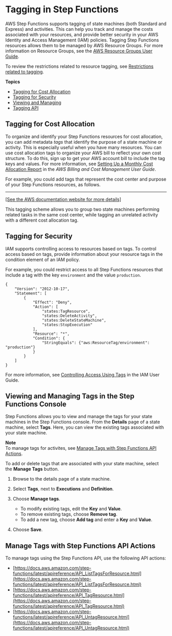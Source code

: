 # Tagging in Step Functions<a name="concepts-tagging"></a>

AWS Step Functions supports tagging of state machines \(both Standard and Express\) and activities\. This can help you track and manage the costs associated with your resources, and provide better security in your AWS Identity and Access Management \(IAM\) policies\. Tagging Step Functions resources allows them to be managed by AWS Resource Groups\. For more information on Resource Groups, see the [AWS Resource Groups User Guide](https://docs.aws.amazon.com/ARG/latest/userguide/)\. 

To review the restrictions related to resource tagging, see [Restrictions related to tagging](limits-overview.md#sfn-limits-tagging)\.

**Topics**
+ [Tagging for Cost Allocation](#tagging-cost)
+ [Tagging for Security](#tagging-security)
+ [Viewing and Managing](#tagging-console)
+ [Tagging API](#tagging-api)

## Tagging for Cost Allocation<a name="tagging-cost"></a>

To organize and identify your Step Functions resources for cost allocation, you can add metadata *tags* that identify the purpose of a state machine or activity\. This is especially useful when you have many resources\. You can use cost allocation tags to organize your AWS bill to reflect your own cost structure\. To do this, sign up to get your AWS account bill to include the tag keys and values\. For more information, see [Setting Up a Monthly Cost Allocation Report](https://docs.aws.amazon.com/awsaccountbilling/latest/aboutv2/configurecostallocreport.html#allocation-report) in the *AWS Billing and Cost Management User Guide*\.

For example, you could add tags that represent the cost center and purpose of your Step Functions resources, as follows\.


****  
[\[See the AWS documentation website for more details\]](http://docs.aws.amazon.com/step-functions/latest/dg/concepts-tagging.html)

This tagging scheme allows you to group two state machines performing related tasks in the same cost center, while tagging an unrelated activity with a different cost allocation tag\.

## Tagging for Security<a name="tagging-security"></a>

IAM supports controlling access to resources based on tags\. To control access based on tags, provide information about your resource tags in the condition element of an IAM policy\.

For example, you could restrict access to all Step Functions resources that include a tag with the key `environment` and the value `production`\.

```
{
    "Version": "2012-10-17",
    "Statement": [
        {
            "Effect": "Deny",
            "Action": [
                "states:TagResource",
                "states:DeleteActivity",
                "states:DeleteStateMachine",
                "states:StopExecution"
            ],
            "Resource": "*",
            "Condition": {
                "StringEquals": {"aws:ResourceTag/environment": "production"}
            }
        }
    ]
}
```

For more information, see [Controlling Access Using Tags](https://docs.aws.amazon.com/IAM/latest/UserGuide/access_tags.html) in the IAM User Guide\.

## Viewing and Managing Tags in the Step Functions Console<a name="tagging-console"></a>

Step Functions allows you to view and manage the tags for your state machines in the Step Functions console\. From the **Details** page of a state machine, select **Tags**\. Here, you can view the existing tags associated with your state machine\.

**Note**  
To manage tags for activites, see [Manage Tags with Step Functions API Actions](#tagging-api)\.

 To add or delete tags that are associated with your state machine, select the **Manage Tags** button\.

1. Browse to the details page of a state machine\.

1. Select **Tags**, next to **Executions** and **Definition**\.

1. Choose **Manage tags**\.
   + To modify existing tags, edit the **Key** and **Value**\.
   + To remove existing tags, choose **Remove tag**\.
   + To add a new tag, choose **Add tag** and enter a **Key** and **Value**\.

1. Choose **Save**\.

## Manage Tags with Step Functions API Actions<a name="tagging-api"></a>

To manage tags using the Step Functions API, use the following API actions:
+ [https://docs.aws.amazon.com/step-functions/latest/apireference/API_ListTagsForResource.html](https://docs.aws.amazon.com/step-functions/latest/apireference/API_ListTagsForResource.html)
+ [https://docs.aws.amazon.com/step-functions/latest/apireference/API_TagResource.html](https://docs.aws.amazon.com/step-functions/latest/apireference/API_TagResource.html)
+ [https://docs.aws.amazon.com/step-functions/latest/apireference/API_UntagResource.html](https://docs.aws.amazon.com/step-functions/latest/apireference/API_UntagResource.html)
